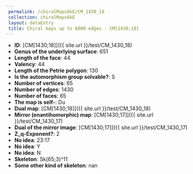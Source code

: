 ```yaml
--- 
 permalink: /chiralMaps6kE/CM_1430_18 
 collection: chiralMaps6kE
 layout: dataEntry
 title: Chiral maps up to 6000 edges - CM[1430;18]
---
```


- **ID**: [CM[1430;18]]({{ site.url }}/test/CM_1430_18)
- **Genus of the underlying surface**: 651
- **Length of the face**: 44
- **Valency**: 44
- **Length of the Petrie polygon**: 130
- **Is the automorphism group solvable?**: S
- **Number of vertices**: 65
- **Number of edges**: 1430
- **Number of faces**: 65
- **The map is self-**: Du
- **Dual map**: [CM[1430;18]]({{ site.url }}/test/CM_1430_18)
- **Mirror (enantihomorphic) map**: [CM[1430;17]]({{ site.url }}/test/CM_1430_17)
- **Dual of the mirror image**: [CM[1430;17]]({{ site.url }}/test/CM_1430_17)
- **Z_q-Exponent?**: 2
- **No idea**:  23:17
- **No idea**: Y
- **No idea**: N
- **Skeleton**: Sk(65;3)^11
- **Some other kind of skeleton**: nan
